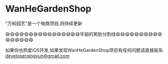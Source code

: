 # WanHeGardenShop
"万和园艺"是一个电商项目,将持续更新

😄😄😄😄😄😄😄😄😄😄😄😄😄😄😄😄华丽的笑脸分割线😄😄😄😄😄😄😄😄😄😄😄😄😄😄😄😄


如果你也热爱iOS开发,如果发现WanHeGardenShop项目有任何问题请直接联系 <developerqingyun@gmail.com>